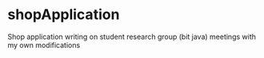 # shopApplication
Shop application writing on student research group (bit java) meetings with my own modifications 

